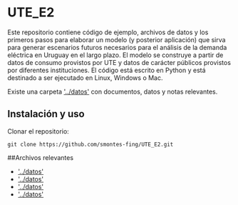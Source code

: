 # UTE_E2

Este repositorio contiene código de ejemplo, archivos de datos y los primeros pasos para elaborar un modelo (y posterior aplicación) que sirva para generar escenarios futuros necesarios para el análisis de la demanda eléctrica en Uruguay en el largo plazo. El modelo se construye a partir de datos de consumo provistos por UTE y datos de carácter públicos provistos por diferentes instituciones. El código está escrito en Python y está destinado a ser ejecutado en Linux, Windows o Mac.

Existe una carpeta ['../datos'](../datos) con documentos, datos y notas relevantes.

## Instalación y uso

Clonar el repositorio:

```console
git clone https://github.com/smontes-fing/UTE_E2.git
```

##Archivos relevantes

- ['../datos'](../datos)
- ['../datos'](../datos)
- ['../datos'](../datos)
- ['../datos'](../datos)
